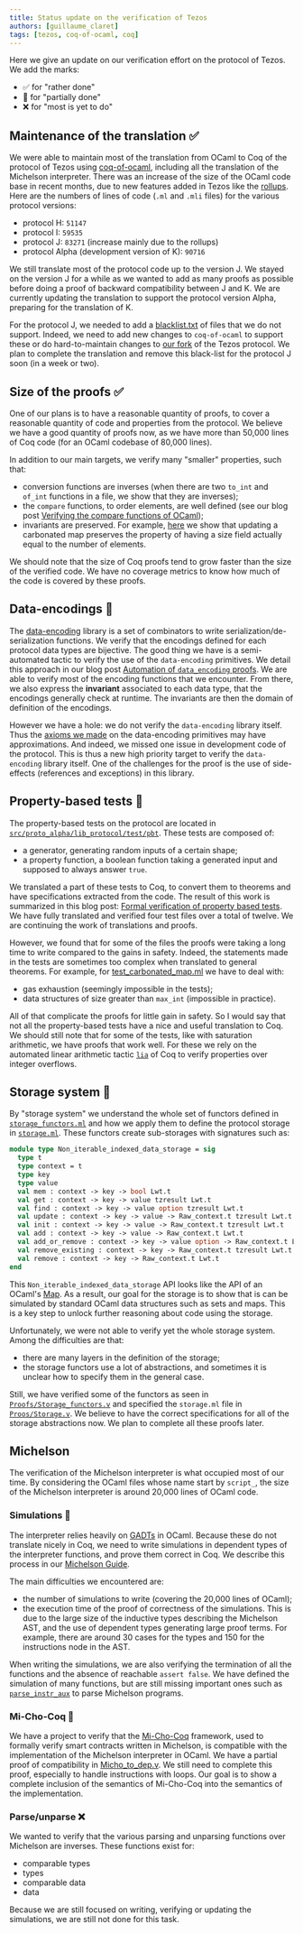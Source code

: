 ```yaml
---
title: Status update on the verification of Tezos
authors: [guillaume_claret]
tags: [tezos, coq-of-ocaml, coq]
---
```


Here we give an update on our verification effort on the protocol of Tezos. We add the marks:
* ✅ for "rather done"
* 🌊 for "partially done"
* ❌ for "most is yet to do"

<!-- truncate -->

## Maintenance of the translation ✅
We were able to maintain most of the translation from OCaml to Coq of the protocol of Tezos using [coq-of-ocaml](https://github.com/formal-land/coq-of-ocaml), including all the translation of the Michelson interpreter. There was an increase of the size of the OCaml code base in recent months, due to new features added in Tezos like the [rollups](https://research-development.nomadic-labs.com/tezos-is-scaling.html). Here are the numbers of lines of code (`.ml` and `.mli` files) for the various protocol versions:
* protocol H: `51147`
* protocol I: `59535`
* protocol J: `83271` (increase mainly due to the rollups)
* protocol Alpha (development version of K): `90716`

We still translate most of the protocol code up to the version J. We stayed on the version J for a while as we wanted to add as many proofs as possible before doing a proof of backward compatibility between J and K. We are currently updating the translation to support the protocol version Alpha, preparing for the translation of K.

For the protocol J, we needed to add a [blacklist.txt](https://gitlab.com/nomadic-labs/coq-tezos-of-ocaml/-/blob/master/blacklist.txt) of files that we do not support. Indeed, we need to add new changes to `coq-of-ocaml` to support these or do hard-to-maintain changes to [our fork](https://gitlab.com/tezos/tezos/-/merge_requests/3303) of the Tezos protocol. We plan to complete the translation and remove this black-list for the protocol J soon (in a week or two).

## Size of the proofs ✅
One of our plans is to have a reasonable quantity of proofs, to cover a reasonable quantity of code and properties from the protocol. We believe we have a good quantity of proofs now, as we have more than 50,000 lines of Coq code (for an OCaml codebase of 80,000 lines).

In addition to our main targets, we verify many "smaller" properties, such that:
* conversion functions are inverses (when there are two `to_int` and `of_int` functions in a file, we show that they are inverses);
* the `compare` functions, to order elements, are well defined (see our blog post [Verifying the compare functions of OCaml](https://nomadic-labs.gitlab.io/coq-tezos-of-ocaml/blog/2022/04/04/verifying-the-compare-functions));
* invariants are preserved. For example, [here](https://nomadic-labs.gitlab.io/coq-tezos-of-ocaml/docs/proofs/carbonated_map#Make.update_is_valid) we show that updating a carbonated map preserves the property of having a size field actually equal to the number of elements.

We should note that the size of Coq proofs tend to grow faster than the size of the verified code. We have no coverage metrics to know how much of the code is covered by these proofs.

## Data-encodings 🌊
The [data-encoding](https://gitlab.com/nomadic-labs/data-encoding) library is a set of combinators to write serialization/de-serialization functions. We verify that the encodings defined for each protocol data types are bijective. The good thing we have is a semi-automated tactic to verify the use of the `data-encoding` primitives. We detail this approach in our blog post [Automation of `data_encoding` proofs](https://nomadic-labs.gitlab.io/coq-tezos-of-ocaml/blog/2021/11/22/data-encoding-automation). We are able to verify most of the encoding functions that we encounter. From there, we also express the **invariant** associated to each data type, that the encodings generally check at runtime. The invariants are then the domain of definition of the encodings.

However we have a hole: we do not verify the `data-encoding` library itself. Thus the [axioms we made](https://nomadic-labs.gitlab.io/coq-tezos-of-ocaml/docs/environment/proofs/data_encoding) on the data-encoding primitives may have approximations. And indeed, we missed one issue in development code of the protocol. This is thus a new high priority target to verify the `data-encoding` library itself. One of the challenges for the proof is the use of side-effects (references and exceptions) in this library.

## Property-based tests 🌊
The property-based tests on the protocol are located in [`src/proto_alpha/lib_protocol/test/pbt`](https://gitlab.com/tezos/tezos/-/tree/master/src/proto_alpha/lib_protocol/test/pbt). These tests are composed of:
* a generator, generating random inputs of a certain shape;
* a property function, a boolean function taking a generated input and supposed to always answer `true`.

We translated a part of these tests to Coq, to convert them to theorems and have specifications extracted from the code. The result of this work is summarized in this blog post: [Formal verification of property based tests](https://nomadic-labs.gitlab.io/coq-tezos-of-ocaml/blog/2022/06/07/formal-verification-of-property-based-tests). We have fully translated and verified four test files over a total of twelve. We are continuing the work of translations and proofs.

However, we found that for some of the files the proofs were taking a long time to write compared to the gains in safety. Indeed, the statements made in the tests are sometimes too complex when translated to general theorems. For example, for [test_carbonated_map.ml](https://gitlab.com/tezos/tezos/-/blob/master/src/proto_alpha/lib_protocol/test/pbt/test_carbonated_map.ml) we have to deal with:
* gas exhaustion (seemingly impossible in the tests);
* data structures of size greater than `max_int` (impossible in practice).

All of that complicate the proofs for little gain in safety. So I would say that not all the property-based tests have a nice and useful translation to Coq. We should still note that for some of the tests, like with saturation arithmetic, we have proofs that work well. For these we rely on the automated linear arithmetic tactic [`lia`](https://coq.inria.fr/refman/addendum/micromega.html) of Coq to verify properties over integer overflows.

## Storage system 🌊
By "storage system" we understand the whole set of functors defined in [`storage_functors.ml`](https://gitlab.com/tezos/tezos/-/blob/master/src/proto_alpha/lib_protocol/storage_functors.ml) and how we apply them to define the protocol storage in [`storage.ml`](https://gitlab.com/tezos/tezos/-/blob/master/src/proto_alpha/lib_protocol/storage_functors.ml). These functors create sub-storages with signatures such as:
```ocaml
module type Non_iterable_indexed_data_storage = sig
  type t
  type context = t
  type key
  type value
  val mem : context -> key -> bool Lwt.t
  val get : context -> key -> value tzresult Lwt.t
  val find : context -> key -> value option tzresult Lwt.t
  val update : context -> key -> value -> Raw_context.t tzresult Lwt.t
  val init : context -> key -> value -> Raw_context.t tzresult Lwt.t
  val add : context -> key -> value -> Raw_context.t Lwt.t
  val add_or_remove : context -> key -> value option -> Raw_context.t Lwt.t
  val remove_existing : context -> key -> Raw_context.t tzresult Lwt.t
  val remove : context -> key -> Raw_context.t Lwt.t
end
```
This `Non_iterable_indexed_data_storage` API looks like the API of an OCaml's [Map](https://v2.ocaml.org/api/Map.Make.html). As a result, our goal for the storage is to show that is can be simulated by standard OCaml data structures such as sets and maps. This is a key step to unlock further reasoning about code using the storage.

Unfortunately, we were not able to verify yet the whole storage system. Among the difficulties are that:
* there are many layers in the definition of the storage;
* the storage functors use a lot of abstractions, and sometimes it is unclear how to specify them in the general case.

Still, we have verified some of the functors as seen in [`Proofs/Storage_functors.v`](https://nomadic-labs.gitlab.io/coq-tezos-of-ocaml/docs/proofs/storage_functors) and specified the `storage.ml` file in [`Proos/Storage.v`](https://nomadic-labs.gitlab.io/coq-tezos-of-ocaml/docs/storage). We believe to have the correct specifications for all of the storage abstractions now. We plan to complete all these proofs later.

## Michelson
The verification of the Michelson interpreter is what occupied most of our time. By considering the OCaml files whose name start by `script_`, the size of the Michelson interpreter is around 20,000 lines of OCaml code.

### Simulations 🌊
The interpreter relies heavily on [GADTs](https://v2.ocaml.org/manual/gadts.html) in OCaml. Because these do not translate nicely in Coq, we need to write simulations in dependent types of the interpreter functions, and prove them correct in Coq. We describe this process in our [Michelson Guide](https://nomadic-labs.gitlab.io/coq-tezos-of-ocaml/docs/guides/michelson).

The main difficulties we encountered are:
* the number of simulations to write (covering the 20,000 lines of OCaml);
* the execution time of the proof of correctness of the simulations. This is due to the large size of the inductive types describing the Michelson AST, and the use of dependent types generating large proof terms. For example, there are around 30 cases for the types and 150 for the instructions node in the AST.

When writing the simulations, we are also verifying the termination of all the functions and the absence of reachable `assert false`. We have defined the simulation of many functions, but are still missing important ones such as [`parse_instr_aux`](https://nomadic-labs.gitlab.io/coq-tezos-of-ocaml/docs/script_ir_translator/#parse_instr_aux) to parse Michelson programs.

### Mi-Cho-Coq 🌊
We have a project to verify that the [Mi-Cho-Coq](https://gitlab.com/nomadic-labs/mi-cho-coq) framework, used to formally verify smart contracts written in Michelson, is compatible with the implementation of the Michelson interpreter in OCaml. We have a partial proof of compatibility in [Micho_to_dep.v](https://nomadic-labs.gitlab.io/coq-tezos-of-ocaml/docs/simulations/micho_to_dep). We still need to complete this proof, especially to handle instructions with loops. Our goal is to show a complete inclusion of the semantics of Mi-Cho-Coq into the semantics of the implementation.

### Parse/unparse ❌
We wanted to verify that the various parsing and unparsing functions over Michelson are inverses. These functions exist for:
* comparable types
* types
* comparable data
* data

Because we are still focused on writing, verifying or updating the simulations, we are still not done for this task.
